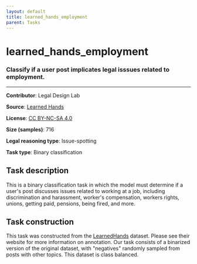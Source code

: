```yaml
---
layout: default
title: learned_hands_employment
parent: Tasks
---
```

# learned_hands_employment

### Classify if a user post implicates legal isssues related to employment.
---

**Contributor**: Legal Design Lab

**Source**: [Learned Hands](https://spot.suffolklitlab.org/data/#learnedhands)

**License**: [CC BY-NC-SA 4.0](https://creativecommons.org/licenses/by-nc-sa/4.0/)

**Size (samples)**: 716

**Legal reasoning type**: Issue-spotting

**Task type**: Binary classification

## Task description

This is a binary classification task in which the model must determine if a user's post discusses issues related to working at a job, including discrimination and harassment, worker's compensation, workers rights, unions, getting paid, pensions, being fired, and more.

## Task construction

This task was constructed from the [LearnedHands](https://suffolklitlab.org/) dataset. Please see their website for more information on annotation. Our task consists of a binarized version of the original dataset, with "negatives" randomly sampled from posts with other topics. This dataset is class balanced.

